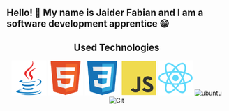 <h2>Hello! 👋 My name is Jaider Fabian and I am a software development apprentice 😁</h2> 
<div align="center"> 
    <h2 align="center" justify-conten="center">Used Technologies</h2>
    <div align="center">
        <img src="https://github.com/devicons/devicon/blob/master/icons/java/java-original.svg" alt="Java" width="80">
        <img src="https://github.com/devicons/devicon/blob/master/icons/html5/html5-original.svg" alt="HTML" width="80">
        <img src="https://github.com/devicons/devicon/blob/master/icons/css3/css3-original.svg" alt="CSS" width="80">
        <img src="https://github.com/devicons/devicon/blob/master/icons/javascript/javascript-original.svg" alt="JavaScript" width="80">
        <img src="https://github.com/devicons/devicon/blob/master/icons/react/react-original.svg" alt="React" width="80">
        <img src="https://seeklogo.com/images/U/ubuntu-logo-8FDEC6A07B-seeklogo.com.png" alt="ubuntu" width="80" />
        <img src="https://upload.wikimedia.org/wikipedia/commons/thumb/3/3f/Git_icon.svg/1200px-Git_icon.svg.png" alt="Git" width="80" />       
    </div>
</div>
